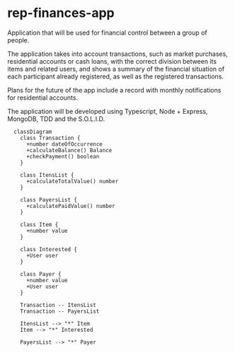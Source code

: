# rep-finances-app
Application that will be used for financial control between a group of people.

The application takes into account transactions, such as market purchases, residential accounts or cash loans, with the correct division between its items and related users, and shows a summary of the financial situation of each participant already registered, as well as the registered transactions.

Plans for the future of the app include a record with monthly notifications for residential accounts.

The application will be developed using Typescript, Node + Express, MongoDB, TDD and the S.O.L.I.D.

```mermaid
  classDiagram
    class Transaction {
      +number dateOfOccurrence
      +calculateBalance() Balance
      +checkPayment() boolean
    }
    
    class ItensList {
      +calculateTotalValue() number
    }
    
    class PayersList {
      +calculatePaidValue() number
    }
  
    class Item {
      +number value
    }
  
    class Interested {
      +User user
    }
  
    class Payer {
      +number value
      +User user
    }
  
    Transaction -- ItensList
    Transaction -- PayersList
    
    ItensList --> "*" Item
    Item --> "*" Interested
    
    PayersList --> "*" Payer
```
